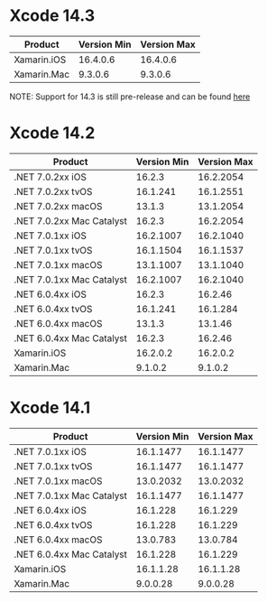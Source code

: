 # Xcode 14.3
| Product                   | Version Min | Version Max |
| ------------------------- | ----------- | ----------- |
| Xamarin.iOS               | 16.4.0.6    | 16.4.0.6    |
| Xamarin.Mac               | 9.3.0.6     | 9.3.0.6     |
NOTE: Support for 14.3 is still pre-release and can be found [here](https://github.com/xamarin/xamarin-macios/issues/17561)


# Xcode 14.2
| Product                   | Version Min | Version Max |
| ------------------------- | ----------- | ----------- |
| .NET 7.0.2xx iOS          | 16.2.3      | 16.2.2054   |
| .NET 7.0.2xx tvOS         | 16.1.241    | 16.1.2551   |
| .NET 7.0.2xx macOS        | 13.1.3      | 13.1.2054   |
| .NET 7.0.2xx Mac Catalyst | 16.2.3      | 16.2.2054   |
| .NET 7.0.1xx iOS          | 16.2.1007   | 16.2.1040   |
| .NET 7.0.1xx tvOS         | 16.1.1504   | 16.1.1537   |
| .NET 7.0.1xx macOS        | 13.1.1007   | 13.1.1040   |
| .NET 7.0.1xx Mac Catalyst | 16.2.1007   | 16.2.1040   |
| .NET 6.0.4xx iOS          | 16.2.3      | 16.2.46     |
| .NET 6.0.4xx tvOS         | 16.1.241    | 16.1.284    |
| .NET 6.0.4xx macOS        | 13.1.3      | 13.1.46     |
| .NET 6.0.4xx Mac Catalyst | 16.2.3      | 16.2.46     |
| Xamarin.iOS               | 16.2.0.2    | 16.2.0.2    |
| Xamarin.Mac               | 9.1.0.2     | 9.1.0.2     |


# Xcode 14.1
| Product                   | Version Min | Version Max |
| ------------------------- | ----------- | ----------- |
| .NET 7.0.1xx iOS          | 16.1.1477   | 16.1.1477   |
| .NET 7.0.1xx tvOS         | 16.1.1477   | 16.1.1477   |
| .NET 7.0.1xx macOS        | 13.0.2032   | 13.0.2032   |
| .NET 7.0.1xx Mac Catalyst | 16.1.1477   | 16.1.1477   |
| .NET 6.0.4xx iOS          | 16.1.228    | 16.1.229    |
| .NET 6.0.4xx tvOS         | 16.1.228    | 16.1.229    |
| .NET 6.0.4xx macOS        | 13.0.783    | 13.0.784    |
| .NET 6.0.4xx Mac Catalyst | 16.1.228    | 16.1.229    |
| Xamarin.iOS               | 16.1.1.28   | 16.1.1.28   |
| Xamarin.Mac               | 9.0.0.28    | 9.0.0.28    |

